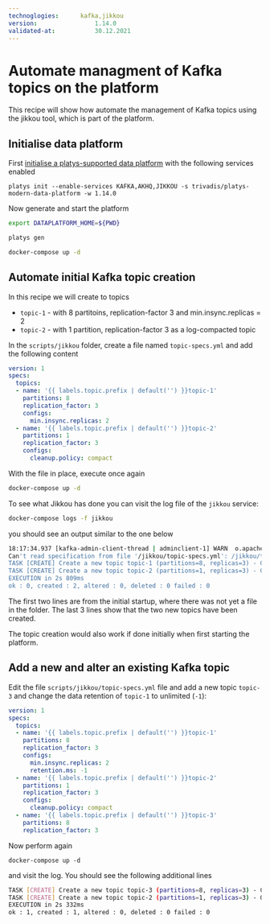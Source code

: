 ```yaml
---
technoglogies:      kafka,jikkou
version:				1.14.0
validated-at:			30.12.2021
---
```


# Automate managment of Kafka topics on the platform

This recipe will show how automate the management of Kafka topics using the jikkou tool, which is part of the platform.

## Initialise data platform

First [initialise a platys-supported data platform](../documentation/getting-started.md) with the following services enabled

```
platys init --enable-services KAFKA,AKHQ,JIKKOU -s trivadis/platys-modern-data-platform -w 1.14.0
```

Now generate and start the platform

```bash
export DATAPLATFORM_HOME=${PWD}

platys gen

docker-compose up -d
```

## Automate initial Kafka topic creation

In this recipe we will create to topics

 * `topic-1` - with 8 partitoins, replication-factor 3 and min.insync.replicas = 2
 * `topic-2` - with 1 partition, replication-factor 3 as a log-compacted topic

In the `scripts/jikkou` folder, create a file named `topic-specs.yml` and add the following content

```yml
version: 1
specs:
  topics:
  - name: '{{ labels.topic.prefix | default('') }}topic-1'
    partitions: 8
    replication_factor: 3
    configs:
      min.insync.replicas: 2
  - name: '{{ labels.topic.prefix | default('') }}topic-2'
    partitions: 1
    replication_factor: 3
    configs:
      cleanup.policy: compact
```

With the file in place, execute once again

```bash
docker-compose up -d
```

To see what Jikkou has done you can visit the log file of the `jikkou` service:

```bash
docker-compose logs -f jikkou
```

you should see an output similar to the one below

```bash
18:17:34.937 [kafka-admin-client-thread | adminclient-1] WARN  o.apache.kafka.clients.NetworkClient - [AdminClient clientId=adminclient-1] Connection to node -3 (kafka-3/192.168.208.9:19094) could not be established. Broker may not be available.
Can't read specification from file '/jikkou/topic-specs.yml': /jikkou/topic-specs.yml (No such file or directory)
TASK [CREATE] Create a new topic topic-1 (partitions=8, replicas=3) - CHANGED ***************************
TASK [CREATE] Create a new topic topic-2 (partitions=1, replicas=3) - CHANGED ***************************
EXECUTION in 2s 809ms 
ok : 0, created : 2, altered : 0, deleted : 0 failed : 0
```

The first two lines are from the initial startup, where there was not yet a file in the folder. The last 3 lines show that the two new topics have been created.

The topic creation would also work if done initially when first starting the platform. 

## Add a new and alter an existing Kafka topic

Edit the file `scripts/jikkou/topic-specs.yml` file and add a new topic `topic-3` and change the data retention of `topic-1` to unlimited (`-1`):  

```yml
version: 1
specs:
  topics:
  - name: '{{ labels.topic.prefix | default('') }}topic-1'
    partitions: 8
    replication_factor: 3
    configs:
      min.insync.replicas: 2
      retention.ms: -1
  - name: '{{ labels.topic.prefix | default('') }}topic-2'
    partitions: 1
    replication_factor: 3
    configs:
      cleanup.policy: compact
  - name: '{{ labels.topic.prefix | default('') }}topic-3'
    partitions: 8
    replication_factor: 3
```

Now perform again

```
docker-compose up -d
```

and visit the log. You should see the following additional lines

```bash
TASK [CREATE] Create a new topic topic-3 (partitions=8, replicas=3) - CHANGED ***************************
TASK [CREATE] Create a new topic topic-2 (partitions=1, replicas=3) - OK ***************************
EXECUTION in 2s 332ms 
ok : 1, created : 1, altered : 0, deleted : 0 failed : 0
```





